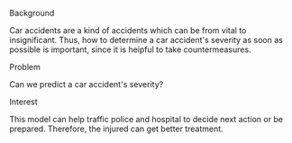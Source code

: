 Background

  Car accidents are a kind of accidents which can be from vital to insignificant. Thus, how to determine a car accident's severity as soon as possible is 
  important, since it is heipful to take countermeasures.


Problem

  Can we predict a car accident's severity?


Interest

  This model can help traffic police and hospital to decide next action or be prepared. Therefore, the injured can get better treatment.
